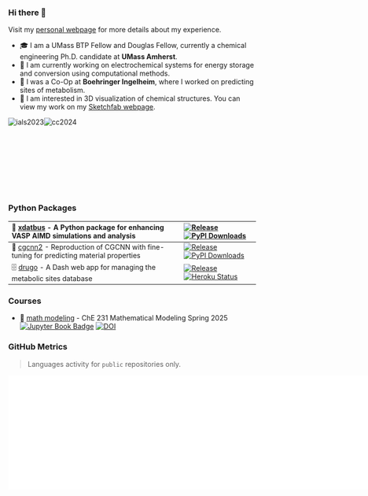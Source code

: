 ### Hi there 👋

Visit my [personal webpage](https://jcwang.org/) for more details about my experience.

- 🎓 I am a UMass BTP Fellow and Douglas Fellow, currently a chemical engineering Ph.D. candidate at **UMass Amherst**.
- 🔋 I am currently working on electrochemical systems for energy storage and conversion using computational methods.
- 💊 I was a Co-Op at **Boehringer Ingelheim**, where I worked on predicting sites of metabolism.
- 🥽 I am interested in 3D visualization of chemical structures. You can view my work on my [Sketchfab webpage](https://sketchfab.com/gur0bi).

<div style="display: flex; align-items: center;">
  <img height="150" alt="ials2023" src="https://jcwang.org/photo/ials2023.jpg">
  <img height="150" alt="cc2024" src="https://jcwang.org/photo/cc2024.png">
</div>

### Python Packages

| 🚌 [xdatbus](https://github.com/jcwang587/xdatbus) - A Python package for enhancing VASP AIMD simulations and analysis | [![Release](https://img.shields.io/github/v/release/jcwang587/xdatbus)](https://github.com/jcwang587/xdatbus/releases/latest) [![PyPI Downloads](https://static.pepy.tech/badge/xdatbus)](https://pepy.tech/projects/xdatbus) |
| :--- | :--- |
| 🔮 [cgcnn2](https://github.com/jcwang587/cgcnn2) - Reproduction of CGCNN with fine-tuning for predicting material properties | [![Release](https://img.shields.io/github/v/release/jcwang587/cgcnn2)](https://github.com/jcwang587/cgcnn2/releases/latest) [![PyPI Downloads](https://static.pepy.tech/badge/cgcnn2)](https://pepy.tech/projects/cgcnn2) |
| 🗄️ [drugo](https://github.com/jcwang587/drugo) - A Dash web app for managing the metabolic sites database | [![Release](https://img.shields.io/github/v/release/jcwang587/drugo)](https://github.com/jcwang587/drugo/releases/latest) [![Heroku Status](https://img.shields.io/badge/Heroku-5A1BA9?logo=heroku)](https://drugo-a54338d8b0d8.herokuapp.com/) |


<!--
  [![Release](https://img.shields.io/github/v/release/jcwang587/xdatbus)](https://github.com/jcwang587/xdatbus/releases/latest)
  [![PyPI Downloads](https://static.pepy.tech/badge/xdatbus)](https://pepy.tech/projects/xdatbus)
-->

<!--
  [![Release](https://img.shields.io/github/v/release/jcwang587/cgcnn2)](https://github.com/jcwang587/cgcnn2/releases/latest)
  [![PyPI Downloads](https://static.pepy.tech/badge/cgcnn2)](https://pepy.tech/projects/cgcnn2)
-->

<!--
  [![Release](https://img.shields.io/github/v/release/jcwang587/drugo)](https://github.com/jcwang587/drugo/releases/latest)
  [![Heroku Status](https://img.shields.io/badge/Heroku-5A1BA9?logo=heroku)](https://drugo-a54338d8b0d8.herokuapp.com/)
-->

### Courses

- 📝 [math modeling](https://github.com/jcwang587/math-modeling) - ChE 231 Mathematical Modeling Spring 2025
[![Jupyter Book Badge](https://jupyterbook.org/badge.svg)](https://jcwang.org/math-modeling/)
[![DOI](https://zenodo.org/badge/821043229.svg)](https://doi.org/10.5281/zenodo.14303610)
  
<!--
  [![Jupyter Book Badge](https://jupyterbook.org/badge.svg)](https://jcwang.org/math-modeling/)
  [![DOI](https://zenodo.org/badge/821043229.svg)](https://doi.org/10.5281/zenodo.14303610)
-->

<!--
Here are some ideas to get you started:

- 🔭 I’m currently working on ...
- 🌱 I’m currently learning ...
- 👯 I’m looking to collaborate on ...
- 🤔 I’m looking for help with ...
- 💬 Ask me about ...
- 📫 How to reach me: ...
- 😄 Pronouns: ...
- ⚡ Fun fact: ...
-->

### GitHub Metrics 

> Languages activity for `public` repositories only.

<div style="display: flex; align-items: center;">
  <img width="395" alt="languages" src="/languages.svg">
  <img width="395" alt="base" src="/base.svg">
</div>
